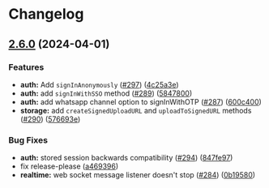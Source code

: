 # Changelog

## [2.6.0](https://github.com/supabase-community/supabase-swift/compare/2.5.0...v2.6.0) (2024-04-01)


### Features

* **auth:** Add `signInAnonymously` ([#297](https://github.com/supabase-community/supabase-swift/issues/297)) ([4c25a3e](https://github.com/supabase-community/supabase-swift/commit/4c25a3eac392b319154ffb3d5d33a0686e3781a4))
* **auth:** add `signInWithSSO` method ([#289](https://github.com/supabase-community/supabase-swift/issues/289)) ([5847800](https://github.com/supabase-community/supabase-swift/commit/5847800e8bc0fa206c036e1e151b6a004ed650f1))
* **auth:** add whatsapp channel option to signInWithOTP ([#287](https://github.com/supabase-community/supabase-swift/issues/287)) ([600c400](https://github.com/supabase-community/supabase-swift/commit/600c400c38883bb29ab236e8a1954fe8ab6ff17f))
* **storage:** add `createSignedUploadURL` and `uploadToSignedURL` methods ([#290](https://github.com/supabase-community/supabase-swift/issues/290)) ([576693e](https://github.com/supabase-community/supabase-swift/commit/576693eb374cbd00d590f24f58c4e68124dcfebf))


### Bug Fixes

* **auth:** stored session backwards compatibility ([#294](https://github.com/supabase-community/supabase-swift/issues/294)) ([847fe97](https://github.com/supabase-community/supabase-swift/commit/847fe97b5436cfb2e1720fa559a4068b70077104))
* fix release-please ([a469396](https://github.com/supabase-community/supabase-swift/commit/a46939687a44d447737049f9506414be1d99aacb))
* **realtime:** web socket message listener doesn't stop ([#284](https://github.com/supabase-community/supabase-swift/issues/284)) ([0b19580](https://github.com/supabase-community/supabase-swift/commit/0b19580d936395a1b6177ec0b57682cab010f14a))
